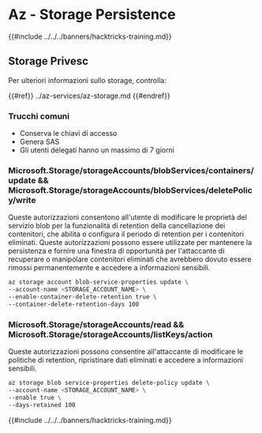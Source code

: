 # Az - Storage Persistence

{{#include ../../../banners/hacktricks-training.md}}

## Storage Privesc

Per ulteriori informazioni sullo storage, controlla:

{{#ref}}
../az-services/az-storage.md
{{#endref}}

### Trucchi comuni

- Conserva le chiavi di accesso
- Genera SAS
- Gli utenti delegati hanno un massimo di 7 giorni

### Microsoft.Storage/storageAccounts/blobServices/containers/update && Microsoft.Storage/storageAccounts/blobServices/deletePolicy/write

Queste autorizzazioni consentono all'utente di modificare le proprietà del servizio blob per la funzionalità di retention della cancellazione dei contenitori, che abilita o configura il periodo di retention per i contenitori eliminati. Queste autorizzazioni possono essere utilizzate per mantenere la persistenza e fornire una finestra di opportunità per l'attaccante di recuperare o manipolare contenitori eliminati che avrebbero dovuto essere rimossi permanentemente e accedere a informazioni sensibili.
```bash
az storage account blob-service-properties update \
--account-name <STORAGE_ACCOUNT_NAME> \
--enable-container-delete-retention true \
--container-delete-retention-days 100
```
### Microsoft.Storage/storageAccounts/read && Microsoft.Storage/storageAccounts/listKeys/action

Queste autorizzazioni possono consentire all'attaccante di modificare le politiche di retention, ripristinare dati eliminati e accedere a informazioni sensibili.
```bash
az storage blob service-properties delete-policy update \
--account-name <STORAGE_ACCOUNT_NAME> \
--enable true \
--days-retained 100
```
{{#include ../../../banners/hacktricks-training.md}}
